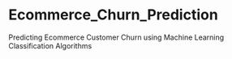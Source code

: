 # Ecommerce_Churn_Prediction
Predicting Ecommerce Customer Churn using Machine Learning Classification Algorithms
